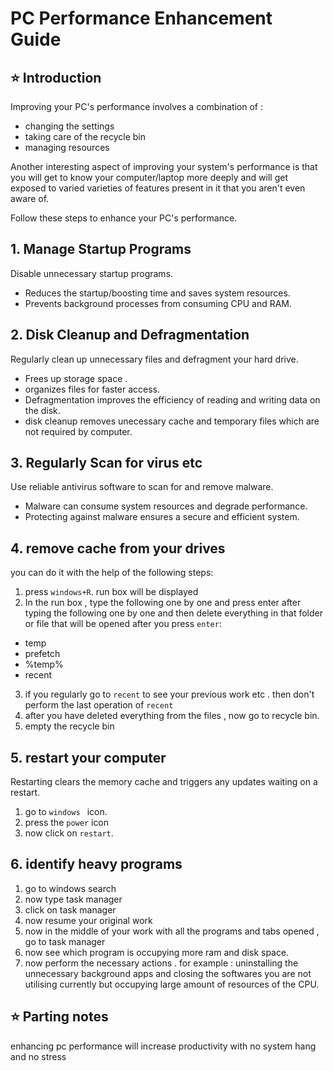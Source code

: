 # PC Performance Enhancement Guide

## ⭐ Introduction

Improving your PC's performance involves a combination of :
- changing the settings
- taking care of the recycle bin
- managing resources 

Another interesting aspect of improving your system's performance is that you will get to know your computer/laptop more deeply and will get exposed to varied varieties of features present in it that you aren't even aware of.

Follow these steps to enhance your PC's performance.

## 1. **Manage Startup Programs**

Disable unnecessary startup programs.

- Reduces the startup/boosting time and saves system resources.
- Prevents background processes from consuming CPU and RAM.

## 2. **Disk Cleanup and Defragmentation**

Regularly clean up unnecessary files and defragment your hard drive.

- Frees up storage space .
- organizes files for faster access.
- Defragmentation improves the efficiency of reading and writing data on the disk.
- disk cleanup removes unecessary cache and temporary files which are not required by computer.

## 3. **Regularly Scan for virus etc**

Use reliable antivirus software to scan for and remove malware.

- Malware can consume system resources and degrade performance.
- Protecting against malware ensures a secure and efficient system.

## 4. **remove cache from your drives**

you can do it with the help of the following steps:

1. press `windows+R`. run box will be displayed
2. In the run box , type the following one by one and press enter after typing the following one by one and then delete everything in that folder or file that will be opened after you press `enter`:
- temp
- prefetch
- %temp%
- recent
3. if you regularly go to `recent` to see your previous work etc . then don't perform the last operation of `recent`
4. after you have deleted everything from the files , now go to recycle bin.
5. empty the recycle bin

## 5. **restart your computer**

Restarting clears the memory cache and triggers any updates waiting on a restart.
1. go to `windows ` icon.
2. press the `power` icon
3. now click on `restart`.

## 6. identify heavy programs

1. go to windows search
2. now type task manager
3. click on task manager
4. now resume your original work 
5. now in the middle of your work with all the programs and tabs opened , go to task manager
6. now see which program is occupying more ram and disk space.
7. now perform the necessary actions . for example : uninstalling the unnecessary background apps and closing the softwares you are not utilising currently but occupying large amount of resources of the CPU.


## ⭐ Parting notes

enhancing pc performance will increase productivity with no system hang and no stress 